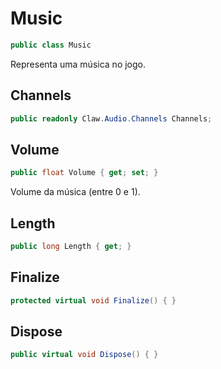 # Music
```csharp
public class Music
```
Representa uma música no jogo.<br />
## Channels
```csharp
public readonly Claw.Audio.Channels Channels;
```
## Volume
```csharp
public float Volume { get; set; } 
```
Volume da música (entre 0 e 1).<br />
## Length
```csharp
public long Length { get; } 
```
## Finalize
```csharp
protected virtual void Finalize() { }
```
## Dispose
```csharp
public virtual void Dispose() { }
```
